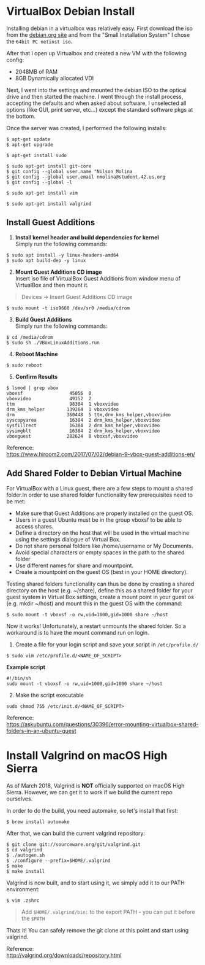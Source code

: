 
# VirtualBox Debian Install
Installing debian in a virtualbox was relatively easy.  First download the iso from the [debian.org site](https://www.debian.org/distrib/) and from the "Small Installation System" I chose the `64bit PC netinst iso`.

After that I open up Virtualbox  and created a new VM with the following config:
- 2048MB of RAM
- 8GB Dynamically allocated VDI

Next, I went into the settings and mounted the debian ISO to the optical drive and then started the machine. I went through the install process, accepting the defaults and when asked about software, I unselected all options (like GUI, print server, etc...) except the standard software pkgs at the bottom.

Once the server was created, I performed the following installs:
```
$ apt-get update
$ apt-get upgrade
```
```
$ apt-get install sudo
```
```
$ sudo apt-get install git-core
$ git config --global user.name "Nilson Molina
$ git config --global user.email nmolina@student.42.us.org
$ git config --global -l
``` 
```
$ sudo apt-get install vim
```
```
$ sudo apt-get install valgrind
```

## Install Guest Additions
1. **Install kernel header and build dependencies for kernel**  
Simply run the following commands:
```
$ sudo apt install -y linux-headers-amd64
$ sudo apt build-dep -y linux
```
2. **Mount Guest Additions CD image**  
Insert iso file of VirtualBox Guest Additions from window menu of VirtualBox and then mount it.
> Devices -> Insert Guest Additions CD image 
```
$ sudo mount -t iso9660 /dev/sr0 /media/cdrom
```
3. **Build Guest Additions**  
Simply run the following commands:
```
$ cd /media/cdrom
$ sudo sh ./VBoxLinuxAdditions.run
```
4. **Reboot Machine**  
```
$ sudo reboot
```
5. **Confirm Results**
```
$ lsmod | grep vbox
vboxsf                 45056  0
vboxvideo              49152  2
ttm                    98304  1 vboxvideo
drm_kms_helper        139264  1 vboxvideo
drm                   360448  5 ttm,drm_kms_helper,vboxvideo
syscopyarea            16384  2 drm_kms_helper,vboxvideo
sysfillrect            16384  2 drm_kms_helper,vboxvideo
sysimgblt              16384  2 drm_kms_helper,vboxvideo
vboxguest             282624  8 vboxsf,vboxvideo
```

Reference:  
https://www.hiroom2.com/2017/07/02/debian-9-vbox-guest-additions-en/

## Add Shared Folder to Debian Virtual Machine
For VirtualBox with a Linux guest, there are a few steps to mount a shared folder.In order to use shared folder functionality few prerequisites need to be met:

- Make sure that Guest Additions are properly installed on the guest OS.
- Users in a guest Ubuntu must be in the group vboxsf to be able to access shares.
- Define a directory on the host that will be used in the virtual machine using the settings dialogue of Virtual Box.
- Do not share personal folders like /home/username or My Documents.
- Avoid special characters or empty spaces in the path to the shared folder
- Use different names for share and mountpoint.
- Create a mountpoint on the guest OS (best in your HOME directory).

Testing shared folders functionality can thus be done by creating a shared directory on the host (e.g. ~/share), define this as a shared folder for your guest system in Virtual Box settings, create a mount point in your guest os (e.g.  mkdir ~/host) and mount this in the guest OS with the command:
```
$ sudo mount -t vboxsf -o rw,uid=1000,gid=1000 share ~/host
```

Now it works!  Unfortunately, a restart unmounts the shared folder.  So a workaround is to have the mount command run on login.

1. Create a file for your login script and save your script in `/etc/profile.d/`
```
$ sudo vim /etc/profile.d/<NAME_OF_SCRIPT>
```
**Example script**
```
#!/bin/sh
sudo mount -t vboxsf -o rw,uid=1000,gid=1000 share ~/host
```
2. Make the script executable
```
sudo chmod 755 /etc/init.d/<NAME_OF_SCRIPT>
```

Reference:  
https://askubuntu.com/questions/30396/error-mounting-virtualbox-shared-folders-in-an-ubuntu-guest

# Install Valgrind on macOS High Sierra
As of March 2018, Valgrind is **NOT** officially supported on macOS High Sierra.  However, we can get it to work if we build the current repo ourselves.  

In order to do the build, you need automake, so let's install that first:
```
$ brew install automake
```
After that, we can build the current valgrind repository:
```
$ git clone git://sourceware.org/git/valgrind.git
$ cd valgrind
$ ./autogen.sh
$ ./configure --prefix=$HOME/.valgrind
$ make
$ make install
```
Valgrind is now built, and to start using it, we simply add it to our PATH environment:
```
$ vim .zshrc
```
> Add `$HOME/.valgrind/bin:` to the export PATH - you can put it before the `$PATH`

Thats it! You can safely remove the git clone at this point and start using valgrind. 

Reference:  
http://valgrind.org/downloads/repository.html